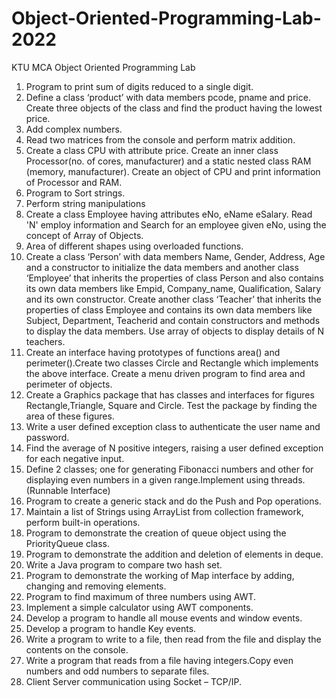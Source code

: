 # Object-Oriented-Programming-Lab-2022
KTU MCA Object Oriented Programming Lab
1. Program to print sum of digits reduced to a single digit.<br>
2. Define a class ‘product’ with data members pcode, pname and price.<br>
Create three objects of the class and find the product having the lowest price.<br>
3. Add complex numbers.<br>
4. Read two matrices from the console and perform matrix addition.<br>
5. Create a class CPU with attribute price. Create an inner class Processor(no. of cores, manufacturer) and a static nested class RAM (memory, manufacturer).
Create an object of CPU and print information of Processor and RAM.<br>
6. Program to Sort strings.<br>
7. Perform string manipulations<br>
8. Create a class Employee having attributes eNo, eName eSalary. Read 'N' employ information and Search for an employee given eNo, using the concept of Array of
Objects.<br>
9. Area of different shapes using overloaded functions.<br>
10. Create a class ‘Person’ with data members Name, Gender, Address, Age and a constructor to initialize the data members and another class ‘Employee’ that inherits the properties of class Person and also contains its own data members like Empid, Company_name, Qualification, Salary and its own constructor. Create another class ‘Teacher’ that inherits the properties of class Employee and contains its own data members like Subject, Department, Teacherid and contain constructors and methods to display the data members. Use array of objects to display details of N teachers.
11. Create an interface having prototypes of functions area() and perimeter().Create two classes Circle and Rectangle which implements the above interface.
Create a menu driven program to find area and perimeter of objects.<br> 
12. Create a Graphics package that has classes and interfaces for figures Rectangle,Triangle, Square and Circle. Test the package by finding the area of these figures.<br>
13. Write a user defined exception class to authenticate the user name and password.<br>
14. Find the average of N positive integers, raising a user defined exception for each negative input.<br>
15. Define 2 classes; one for generating Fibonacci numbers and other for displaying even numbers in a given range.Implement using threads.(Runnable Interface)<br>
16. Program to create a generic stack and do the Push and Pop operations.<br>
17. Maintain a list of Strings using ArrayList from collection framework, perform built-in operations.<br>
18. Program to demonstrate the creation of queue object using the PriorityQueue class.<br>
19. Program to demonstrate the addition and deletion of elements in deque.<br>
20. Write a Java program to compare two hash set.<br>
21. Program to demonstrate the working of Map interface by adding, changing and removing elements.<br>
22. Program to find maximum of three numbers using AWT.<br>
23. Implement a simple calculator using AWT components.<br> 
24. Develop a program to handle all mouse events and window events.<br>
25. Develop a program to handle Key events.<br>
26. Write a program to write to a file, then read from the file and display the contents on the console.<br>
27. Write a program that reads from a file having integers.Copy even numbers and odd numbers to separate files.<br>
28. Client Server communication using Socket – TCP/IP.<br>
